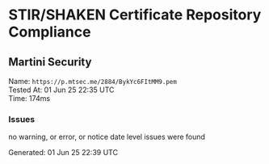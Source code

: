 # STIR/SHAKEN Certificate Repository Compliance

## Martini Security

Name: `https://p.mtsec.me/2884/BykYc6FItMM9.pem`\
Tested At: 01 Jun 25 22:35 UTC\
Time: 174ms

### Issues

no warning, or error, or notice date level issues were found

Generated: 01 Jun 25 22:39 UTC